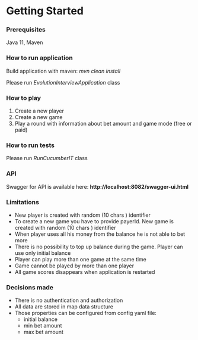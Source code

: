 # Getting Started

### Prerequisites
Java 11, Maven

### How to run application
Build application with maven: *mvn clean install*

Please run *EvolutionInterviewApplication* class

### How to play
1. Create a new player
2. Create a new game
3. Play a round with information about bet amount and game mode (free or paid)

### How to run tests
Please run *RunCucumberIT* class

### API
Swagger for API is available here: **http://localhost:8082/swagger-ui.html**

### Limitations
- New player is created with random (10 chars ) identifier
- To create a new game you have to provide payerId. New game is created with random (10 chars ) identifier
- When player uses all his money from the balance he is not able to bet more
- There is no possibility to top up balance during the game. Player can use only initial balance
- Player can play more than one game at the same time
- Game cannot be played by more than one player
- All game scores disappears when application is restarted

### Decisions made
- There is no authentication and authorization
- All data are stored in map data structure
- Those properties can be configured from config yaml file: 
  - initial balance
  - min bet amount
  - max bet amount

